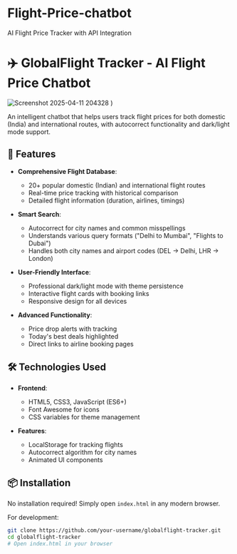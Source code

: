 # Flight-Price-chatbot
AI Flight Price Tracker with API Integration
# ✈️ GlobalFlight Tracker - AI Flight Price Chatbot

![Screenshot 2025-04-11 204328](https://github.com/user-attachments/assets/74d534a5-e0ed-4b20-b5c1-e6a42154d3cb)
)


An intelligent chatbot that helps users track flight prices for both domestic (India) and international routes, with autocorrect functionality and dark/light mode support.

## 🚀 Features

- **Comprehensive Flight Database**:
  - 20+ popular domestic (Indian) and international flight routes
  - Real-time price tracking with historical comparison
  - Detailed flight information (duration, airlines, timings)

- **Smart Search**:
  - Autocorrect for city names and common misspellings
  - Understands various query formats ("Delhi to Mumbai", "Flights to Dubai")
  - Handles both city names and airport codes (DEL → Delhi, LHR → London)

- **User-Friendly Interface**:
  - Professional dark/light mode with theme persistence
  - Interactive flight cards with booking links
  - Responsive design for all devices

- **Advanced Functionality**:
  - Price drop alerts with tracking
  - Today's best deals highlighted
  - Direct links to airline booking pages

## 🛠️ Technologies Used

- **Frontend**:
  - HTML5, CSS3, JavaScript (ES6+)
  - Font Awesome for icons
  - CSS variables for theme management

- **Features**:
  - LocalStorage for tracking flights
  - Autocorrect algorithm for city names
  - Animated UI components

## 📦 Installation

No installation required! Simply open `index.html` in any modern browser.

For development:
```bash
git clone https://github.com/your-username/globalflight-tracker.git
cd globalflight-tracker
# Open index.html in your browser
